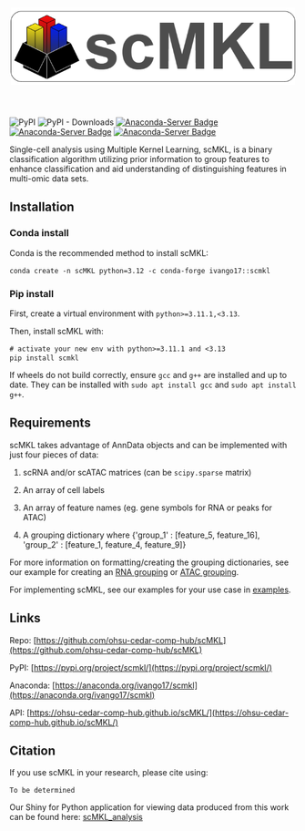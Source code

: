 <h1 align="center">
<img src="https://github.com/ohsu-cedar-comp-hub/scMKL/blob/main/scMKL_logo.png?raw=true" width="500"/>
</h1><br>


![PyPI](https://img.shields.io/pypi/v/scmkl?label=pypi%20package)
![PyPI - Downloads](https://img.shields.io/pypi/dm/scmkl)
[![Anaconda-Server Badge](https://anaconda.org/ivango17/scmkl/badges/version.svg)](https://anaconda.org/ivango17/scmkl)
[![Anaconda-Server Badge](https://anaconda.org/ivango17/scmkl/badges/downloads.svg)](https://anaconda.org/ivango17/scmkl)
[![Anaconda-Server Badge](https://anaconda.org/ivango17/scmkl/badges/latest_release_date.svg)](https://anaconda.org/ivango17/scmkl)


Single-cell analysis using Multiple Kernel Learning, scMKL, is a binary classification algorithm utilizing prior information to group features to enhance classification and aid understanding of distinguishing features in multi-omic data sets.


## Installation

### Conda install
Conda is the recommended method to install scMKL:

```
conda create -n scMKL python=3.12 -c conda-forge ivango17::scmkl
```

### Pip install
First, create a virtual environment with `python>=3.11.1,<3.13`.

Then, install scMKL with:
```
# activate your new env with python>=3.11.1 and <3.13
pip install scmkl
```

If wheels do not build correctly, ensure ```gcc``` and ```g++``` are installed and up to date. They can be installed with ```sudo apt install gcc``` and ```sudo apt install g++```.

## Requirements
scMKL takes advantage of AnnData objects and can be implemented with just four pieces of data:

1) scRNA and/or scATAC matrices (can be `scipy.sparse` matrix)

2) An array of cell labels

3) An array of feature names (eg. gene symbols for RNA or peaks for ATAC)

4) A grouping dictionary where {'group_1' : [feature_5, feature_16], 'group_2' : [feature_1, feature_4, feature_9]}

For more information on formatting/creating the grouping dictionaries, see our example for creating an [RNA grouping](https://github.com/ohsu-cedar-comp-hub/scMKL/blob/main/example/getting_RNA_groupings.ipynb) or [ATAC grouping](https://github.com/ohsu-cedar-comp-hub/scMKL/blob/main/example/getting_ATAC_groupings.ipynb).

For implementing scMKL, see our examples for your use case in [examples](https://github.com/ohsu-cedar-comp-hub/scMKL/tree/main/example).


## Links
Repo: [https://github.com/ohsu-cedar-comp-hub/scMKL](https://github.com/ohsu-cedar-comp-hub/scMKL)

PyPI: [https://pypi.org/project/scmkl/](https://pypi.org/project/scmkl/)

Anaconda: [https://anaconda.org/ivango17/scmkl](https://anaconda.org/ivango17/scmkl)

API: [https://ohsu-cedar-comp-hub.github.io/scMKL/](https://ohsu-cedar-comp-hub.github.io/scMKL/)


## Citation
If you use scMKL in your research, please cite using:
```
To be determined
```
Our Shiny for Python application for viewing data produced from this work can be found here: [scMKL_analysis](https://huggingface.co/spaces/scMKL-team/scMKL_analysis)